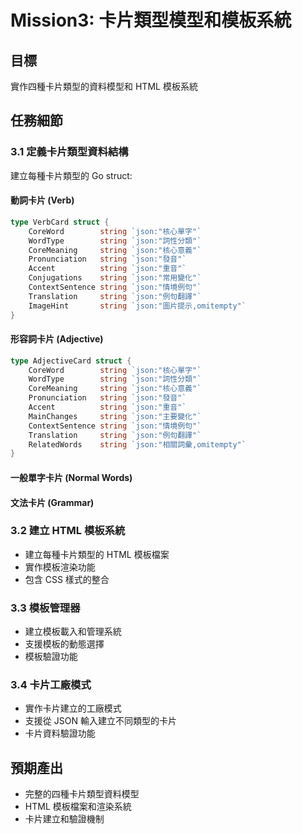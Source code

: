 # Mission3: 卡片類型模型和模板系統

## 目標
實作四種卡片類型的資料模型和 HTML 模板系統

## 任務細節

### 3.1 定義卡片類型資料結構
建立每種卡片類型的 Go struct:

#### 動詞卡片 (Verb)
```go
type VerbCard struct {
    CoreWord        string `json:"核心單字"`
    WordType        string `json:"詞性分類"`
    CoreMeaning     string `json:"核心意義"`
    Pronunciation   string `json:"發音"`
    Accent          string `json:"重音"`
    Conjugations    string `json:"常用變化"`
    ContextSentence string `json:"情境例句"`
    Translation     string `json:"例句翻譯"`
    ImageHint       string `json:"圖片提示,omitempty"`
}
```

#### 形容詞卡片 (Adjective)
```go
type AdjectiveCard struct {
    CoreWord        string `json:"核心單字"`
    WordType        string `json:"詞性分類"`
    CoreMeaning     string `json:"核心意義"`
    Pronunciation   string `json:"發音"`
    Accent          string `json:"重音"`
    MainChanges     string `json:"主要變化"`
    ContextSentence string `json:"情境例句"`
    Translation     string `json:"例句翻譯"`
    RelatedWords    string `json:"相關詞彙,omitempty"`
}
```

#### 一般單字卡片 (Normal Words)
#### 文法卡片 (Grammar)

### 3.2 建立 HTML 模板系統
- 建立每種卡片類型的 HTML 模板檔案
- 實作模板渲染功能
- 包含 CSS 樣式的整合

### 3.3 模板管理器
- 建立模板載入和管理系統
- 支援模板的動態選擇
- 模板驗證功能

### 3.4 卡片工廠模式
- 實作卡片建立的工廠模式
- 支援從 JSON 輸入建立不同類型的卡片
- 卡片資料驗證功能

## 預期產出
- 完整的四種卡片類型資料模型
- HTML 模板檔案和渲染系統
- 卡片建立和驗證機制
